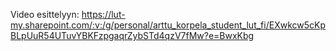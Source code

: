 Video esittelyyn: https://lut-my.sharepoint.com/:v:/g/personal/arttu_korpela_student_lut_fi/EXwkcw5cKpBLpUuR54UTuvYBKFzpgaqrZybSTd4qzV7fMw?e=BwxKbg
